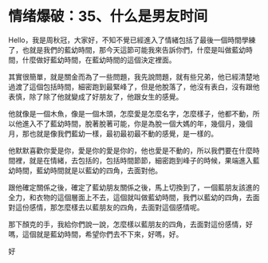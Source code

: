 # 情绪爆破：35、什么是男友时间

Hello，我是周秋冠，大家好，不知不覺已經進入了情緒包括了最後一個時間學練了，也就是我們的藍幼時間，那今天這節可能我來告訴你們，什麼是叫做藍幼時間，什麼做好藍幼時間，在藍幼時間的這個決定裡面。

其實很簡單，就是關金而為了一些問題，我先說問題，就有些兄弟，他已經清楚地過渡了這個包括時間，細密跑到最緊峰了，但是他脫落了，他沒有表白，沒有跟他表慎，除了除了他就變成了好朋友了，他跟女生的感覺。

他就像是一個木魚，像是一個木頭，怎麼愛是怎麼名字，怎麼樣子，他都不動，所以他進入不了藍幼時間，脫著脫著可能，你是為脫一個大媽的年，幾個月，幾個月，那也就是像我們藍幼一樣，最初最初最不動的感覺，是一樣的。

他默默喜歡你愛是你，愛是你的愛是你的，他也愛是不動的，所以我們要在什麼時間裡，就是在情緒，去包括的，包括時間節節，細密跑到峰子的時候，果端進入藍幼時間，藍幼時間就是以藍幼的四角，去面對他。

跟他確定關係之後，確定了藍幼朋友關係之後，馬上切換到了，一個藍朋友該進的全力，和衣物的這個層面上不去，這個就叫做藍幼時間，我們以藍幼的四角，去面對這份感情，那怎麼樣去以藍朋友的四角，去面對這個感情呢。

那下顏克的手，我給你們說一說，怎麼樣以藍朋友的四角，去面對這份感情，好嗎，這個就是藍幼時間，希望你們去不下來，好嗎，好。

好